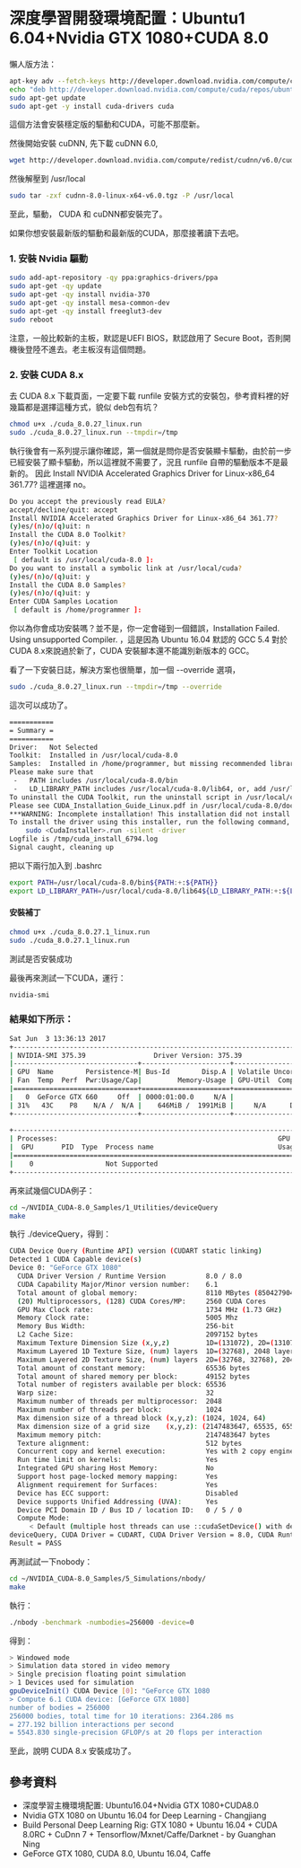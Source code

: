 # 深度學習開發環境配置：Ubuntu1 6.04+Nvidia GTX 1080+CUDA 8.0


懶人版方法：


```sh
apt-key adv --fetch-keys http://developer.download.nvidia.com/compute/cuda/repos/ubuntu1604/x86_64/7fa2af80.pub
echo "deb http://developer.download.nvidia.com/compute/cuda/repos/ubuntu1604/x86_64 /" | sudo tee /etc/apt/sources.list.d/cuda.list
sudo apt-get update
sudo apt-get -y install cuda-drivers cuda
```

這個方法會安裝穩定版的驅動和CUDA，可能不那麼新。

然後開始安裝 cuDNN, 先下載 cuDNN 6.0,


```sh
wget http://developer.download.nvidia.com/compute/redist/cudnn/v6.0/cudnn-8.0-linux-x64-v6.0.tgz
```

然後解壓到 /usr/local

```sh
sudo tar -zxf cudnn-8.0-linux-x64-v6.0.tgz -P /usr/local
```

至此，驅動， CUDA 和 cuDNN都安裝完了。

如果你想安裝最新版的驅動和最新版的CUDA，那麼接著讀下去吧。


### 1. 安裝 Nvidia 驅動

```sh
sudo add-apt-repository -qy ppa:graphics-drivers/ppa
sudo apt-get -qy update
sudo apt-get -qy install nvidia-370
sudo apt-get -qy install mesa-common-dev
sudo apt-get -qy install freeglut3-dev
sudo reboot
```
注意，一般比較新的主板，默認是UEFI BIOS，默認啟用了 Secure Boot，否則開機後登陸不進去。老主板沒有這個問題。

### 2. 安裝 CUDA 8.x

去 CUDA 8.x 下載頁面，一定要下載 runfile 安裝方式的安裝包，參考資料裡的好幾篇都是選擇這種方式，貌似 deb包有坑？

```sh
chmod u+x ./cuda_8.0.27_linux.run
sudo ./cuda_8.0.27_linux.run --tmpdir=/tmp
```

執行後會有一系列提示讓你確認，第一個就是問你是否安裝顯卡驅動，由於前一步已經安裝了顯卡驅動，所以這裡就不需要了，況且 runfile 自帶的驅動版本不是最新的。 因此 Install NVIDIA Accelerated Graphics Driver for Linux-x86_64 361.77? 這裡選擇 no。


```sh
Do you accept the previously read EULA?
accept/decline/quit: accept
Install NVIDIA Accelerated Graphics Driver for Linux-x86_64 361.77?
(y)es/(n)o/(q)uit: n
Install the CUDA 8.0 Toolkit?
(y)es/(n)o/(q)uit: y
Enter Toolkit Location
 [ default is /usr/local/cuda-8.0 ]: 
Do you want to install a symbolic link at /usr/local/cuda?
(y)es/(n)o/(q)uit: y
Install the CUDA 8.0 Samples?
(y)es/(n)o/(q)uit: y
Enter CUDA Samples Location
 [ default is /home/programmer ]:
 ```
 
 你以為你會成功安裝嗎？並不是，你一定會碰到一個錯誤，Installation Failed. Using unsupported Compiler. ，這是因為 Ubuntu 16.04 默認的 GCC 5.4 對於 CUDA 8.x來說過於新了，CUDA 安裝腳本還不能識別新版本的 GCC。

看了一下安裝日誌，解決方案也很簡單，加一個 --override 選項，


```sh
sudo ./cuda_8.0.27_linux.run --tmpdir=/tmp --override
```
這次可以成功了。


```sh
===========
= Summary =
===========
Driver:   Not Selected
Toolkit:  Installed in /usr/local/cuda-8.0
Samples:  Installed in /home/programmer, but missing recommended libraries
Please make sure that
 -   PATH includes /usr/local/cuda-8.0/bin
 -   LD_LIBRARY_PATH includes /usr/local/cuda-8.0/lib64, or, add /usr/local/cuda-8.0/lib64 to /etc/ld.so.conf and run ldconfig as root
To uninstall the CUDA Toolkit, run the uninstall script in /usr/local/cuda-8.0/bin
Please see CUDA_Installation_Guide_Linux.pdf in /usr/local/cuda-8.0/doc/pdf for detailed information on setting up CUDA.
***WARNING: Incomplete installation! This installation did not install the CUDA Driver. A driver of version at least 361.00 is required for CUDA 8.0 functionality to work.
To install the driver using this installer, run the following command, replacing <CudaInstaller> with the name of this run file:
    sudo <CudaInstaller>.run -silent -driver
Logfile is /tmp/cuda_install_6794.log
Signal caught, cleaning up
```

把以下兩行加入到 .bashrc

```sh
export PATH=/usr/local/cuda-8.0/bin${PATH:+:${PATH}}
export LD_LIBRARY_PATH=/usr/local/cuda-8.0/lib64${LD_LIBRARY_PATH:+:${LD_LIBRARY_PATH}}
```

#### 安裝補丁

```sh
chmod u+x ./cuda_8.0.27.1_linux.run
sudo ./cuda_8.0.27.1_linux.run
```

測試是否安裝成功

最後再來測試一下CUDA，運行：


```sh
nvidia-smi
```

### 結果如下所示：


```sh
Sat Jun  3 13:36:13 2017       
+-----------------------------------------------------------------------------+
| NVIDIA-SMI 375.39                 Driver Version: 375.39                    |
|-------------------------------+----------------------+----------------------+
| GPU  Name        Persistence-M| Bus-Id        Disp.A | Volatile Uncorr. ECC |
| Fan  Temp  Perf  Pwr:Usage/Cap|         Memory-Usage | GPU-Util  Compute M. |
|===============================+======================+======================|
|   0  GeForce GTX 660     Off  | 0000:01:00.0     N/A |                  N/A |
| 31%   43C    P8    N/A /  N/A |    646MiB /  1991MiB |     N/A      Default |
+-------------------------------+----------------------+----------------------+
                                                                               
+-----------------------------------------------------------------------------+
| Processes:                                                       GPU Memory |
|  GPU       PID  Type  Process name                               Usage      |
|=============================================================================|
|    0                  Not Supported                                         |
+-----------------------------------------------------------------------------+
```

再來試幾個CUDA例子：

```sh
cd ~/NVIDIA_CUDA-8.0_Samples/1_Utilities/deviceQuery
make
```

執行 ./deviceQuery，得到：


```sh
CUDA Device Query (Runtime API) version (CUDART static linking)
Detected 1 CUDA Capable device(s)
Device 0: "GeForce GTX 1080"
  CUDA Driver Version / Runtime Version          8.0 / 8.0
  CUDA Capability Major/Minor version number:    6.1
  Total amount of global memory:                 8110 MBytes (8504279040 bytes)
  (20) Multiprocessors, (128) CUDA Cores/MP:     2560 CUDA Cores
  GPU Max Clock rate:                            1734 MHz (1.73 GHz)
  Memory Clock rate:                             5005 Mhz
  Memory Bus Width:                              256-bit
  L2 Cache Size:                                 2097152 bytes
  Maximum Texture Dimension Size (x,y,z)         1D=(131072), 2D=(131072, 65536), 3D=(16384, 16384, 16384)
  Maximum Layered 1D Texture Size, (num) layers  1D=(32768), 2048 layers
  Maximum Layered 2D Texture Size, (num) layers  2D=(32768, 32768), 2048 layers
  Total amount of constant memory:               65536 bytes
  Total amount of shared memory per block:       49152 bytes
  Total number of registers available per block: 65536
  Warp size:                                     32
  Maximum number of threads per multiprocessor:  2048
  Maximum number of threads per block:           1024
  Max dimension size of a thread block (x,y,z): (1024, 1024, 64)
  Max dimension size of a grid size    (x,y,z): (2147483647, 65535, 65535)
  Maximum memory pitch:                          2147483647 bytes
  Texture alignment:                             512 bytes
  Concurrent copy and kernel execution:          Yes with 2 copy engine(s)
  Run time limit on kernels:                     Yes
  Integrated GPU sharing Host Memory:            No
  Support host page-locked memory mapping:       Yes
  Alignment requirement for Surfaces:            Yes
  Device has ECC support:                        Disabled
  Device supports Unified Addressing (UVA):      Yes
  Device PCI Domain ID / Bus ID / location ID:   0 / 5 / 0
  Compute Mode:
     < Default (multiple host threads can use ::cudaSetDevice() with device simultaneously) >
deviceQuery, CUDA Driver = CUDART, CUDA Driver Version = 8.0, CUDA Runtime Version = 8.0, NumDevs = 1, Device0 = GeForce GTX 1080
Result = PASS
````

再測試試一下nobody：


```sh
cd ~/NVIDIA_CUDA-8.0_Samples/5_Simulations/nbody/
make
```


執行：

```sh
./nbody -benchmark -numbodies=256000 -device=0
```

得到：


```sh
> Windowed mode
> Simulation data stored in video memory
> Single precision floating point simulation
> 1 Devices used for simulation
gpuDeviceInit() CUDA Device [0]: "GeForce GTX 1080
> Compute 6.1 CUDA device: [GeForce GTX 1080]
number of bodies = 256000
256000 bodies, total time for 10 iterations: 2364.286 ms
= 277.192 billion interactions per second
= 5543.830 single-precision GFLOP/s at 20 flops per interaction
```

至此，說明 CUDA 8.x 安裝成功了。

## 參考資料

- 深度學習主機環境配置: Ubuntu16.04+Nvidia GTX 1080+CUDA8.0
- Nvidia GTX 1080 on Ubuntu 16.04 for Deep Learning - Changjiang
- Build Personal Deep Learning Rig: GTX 1080 + Ubuntu 16.04 + CUDA 8.0RC + CuDnn 7 + Tensorflow/Mxnet/Caffe/Darknet - by Guanghan Ning
- GeForce GTX 1080, CUDA 8.0, Ubuntu 16.04, Caffe
 







 